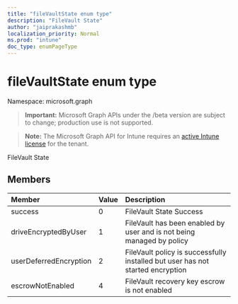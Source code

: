 ```yaml
---
title: "fileVaultState enum type"
description: "FileVault State"
author: "jaiprakashmb"
localization_priority: Normal
ms.prod: "intune"
doc_type: enumPageType
---
```


# fileVaultState enum type

Namespace: microsoft.graph

> **Important:** Microsoft Graph APIs under the /beta version are subject to change; production use is not supported.

> **Note:** The Microsoft Graph API for Intune requires an [active Intune license](https://go.microsoft.com/fwlink/?linkid=839381) for the tenant.

FileVault State

## Members
|Member|Value|Description|
|:---|:---|:---|
|success|0|FileVault State Success|
|driveEncryptedByUser|1|FileVault has been enabled by user and is not being managed by policy|
|userDeferredEncryption|2|FileVault policy is successfully installed but user has not started encryption|
|escrowNotEnabled|4|FileVault recovery key escrow is not enabled|






